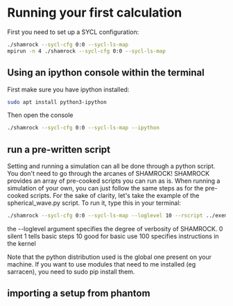 # Running your first calculation
First you need to set up a SYCL configuration:

```bash
./shamrock --sycl-cfg 0:0 --sycl-ls-map
mpirun -n 4 ./shamrock --sycl-cfg 0:0 --sycl-ls-map
```
## Using an ipython console within the terminal

First make sure you have ipython installed:
```bash
sudo apt install python3-ipython
```
Then open the console

```bash
./shamrock --sycl-cfg 0:0 --sycl-ls-map --ipython
```
## run a pre-written script
Setting and running a simulation can all be done through a python script. You don't need to go through the arcanes of SHAMROCK! 
SHAMROCK provides an array of pre-cooked scripts you can run as is. When running a simulation of your own, you can just follow the same steps as for the pre-cooked scripts.
For the sake of clarity, let's take the example of the spherical_wave.py script. To run it, type this in your terminal:

```bash
./shamrock --sycl-cfg 0:0 --sycl-ls-map --loglevel 10 --rscript ../exemples/spherical_wave.py 
```
the --loglevel argument specifies the degree of verbosity of SHAMROCK.
0 silent
1 tells basic steps
10 good for basic use
100 specifies instructions in the kernel

Note that the python distribution used is the global one present on your machine. If you want to use modules that need to me installed (eg sarracen), you need to sudo pip install them.
## importing a setup from phantom








